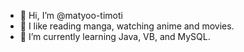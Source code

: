 - 👋 Hi, I’m @matyoo-timoti
- 👀 I like reading manga, watching anime and movies.  
- 🌱 I’m currently learning Java, VB, and MySQL.

<!---
matyoo-timoti/matyoo-timoti is a ✨ special ✨ repository because its `README.md` (this file) appears on your GitHub profile.
You can click the Preview link to take a look at your changes.
--->
